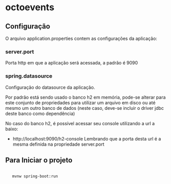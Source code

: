 # octoevents



## Configuração

O arquivo application.properties contem as configurações da aplicação:

### server.port
Porta http em que a aplicação será acessada, a padrão é 9090


### spring.datasource
Configuração do datasource da aplicação.

Por padrão está sendo usado o banco h2 em memória, pode-se alterar para
este conjunto de propriedades para utilizar um arquivo em disco ou até mesmo um outro banco de dados (neste caso, deve-se incluir
o driver jdbc deste banco como dependência)

No caso do banco h2, é possível acessar seu console utilizando a url a baixo:
* http://localhost:9090/h2-console
Lembrando que a porta desta url é a mesma definida na propriedade server.port



## Para Iniciar o projeto
<code>
   mvnw spring-boot:run
</code>



